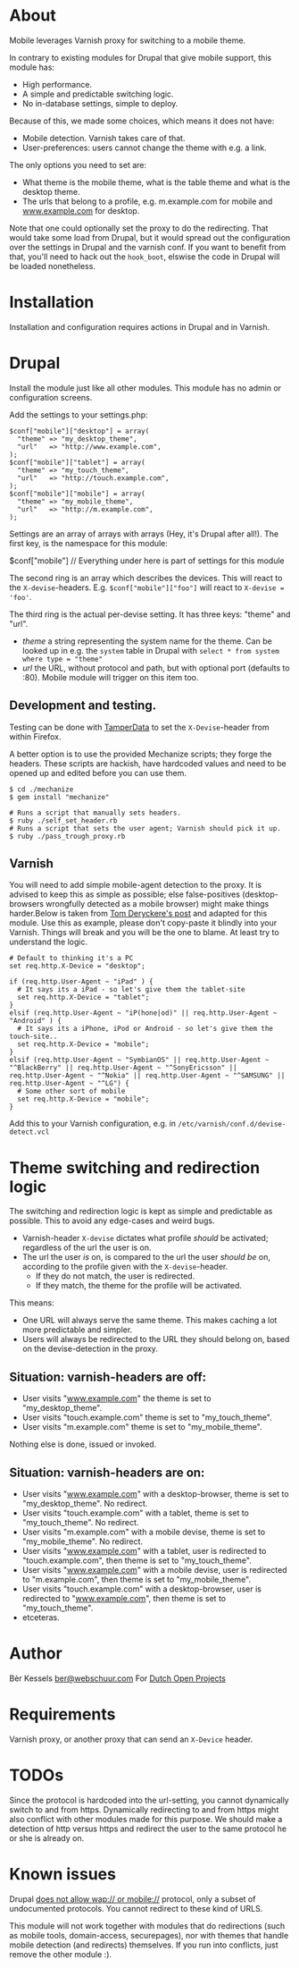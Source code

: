 # About

Mobile leverages Varnish proxy for switching to a mobile theme. 

In contrary to existing modules for Drupal that give mobile support,
this module has:
* High performance.
* A simple and predictable switching logic.
* No in-database settings, simple to deploy.

Because of this, we made some choices, which means it does not have:
* Mobile detection. Varnish takes care of that.
* User-preferences: users cannot change the theme with e.g. a link.

The only options you need to set are:
* What theme is the mobile theme, what is the table theme and what is the desktop theme.
* The urls that belong to a profile, e.g. m.example.com for mobile and www.example.com for desktop.

Note that one could optionally set the proxy to do the redirecting. That
would take some load from Drupal, but it would spread out the
configuration over the settings in Drupal and the varnish conf. If you
want to benefit from that, you'll need to hack out the `hook_boot`,
elswise the code in Drupal will be loaded nonetheless.

# Installation
Installation and configuration requires actions in Drupal and in
Varnish.

# Drupal
Install the module just like all other modules. This module has no admin
or configuration screens.

Add the settings to your settings.php:

    $conf["mobile"]["desktop"] = array(
      "theme" => "my_desktop_theme",
      "url"   => "http://www.example.com",
    );
    $conf["mobile"]["tablet"] = array(
      "theme" => "my_touch_theme",
      "url"   => "http://touch.example.com",
    );
    $conf["mobile"]["mobile"] = array(
      "theme" => "my_mobile_theme",
      "url"   => "http://m.example.com",
    );

Settings are an array of arrays with arrays (Hey, it's Drupal after all!). The first
key, is the namespace for this module:

   $conf["mobile"] // Everything under here is part of settings for this module

The second ring is an array which describes the devices. This will react
to the `X-devise`-headers. E.g. `$conf["mobile"]["foo"]` will react to `X-devise = 'foo'`.

The third ring is the actual per-devise setting. It has three keys:
"theme" and "url".

* *theme*  a string representing the system name for the theme. Can be
  looked up in e.g. the `system` table in Drupal with 
    `select * from system where type = "theme"`
* *url* the URL, without protocol and path, but with optional port
  (defaults to :80). Mobile module will trigger on this item too.

## Development and testing.

Testing can be done with [TamperData](https://addons.mozilla.org/en-US/firefox/addon/tamper-data/) to set the `X-Devise`-header from within Firefox.

A better option is to use the provided Mechanize scripts; they forge the
headers. These scripts are hackish, have hardcoded values and need to be
opened up and edited before you can use them.

    $ cd ./mechanize
    $ gem install "mechanize"

    # Runs a script that manually sets headers.
    $ ruby ./self_set_header.rb
    # Runs a script that sets the user agent; Varnish should pick it up.
    $ ruby ./pass_trough_proxy.rb

## Varnish

You will need to add simple mobile-agent detection to the proxy. It is
advised to keep this as simple as possible; else false-positives
(desktop-browsers wrongfully detected as a mobile browser) might make
things harder.Below is taken from [Tom Deryckere's post](http://www.eldeto.com/content/mobile-device-detection-varnish-0)
and adapted for this module. Use this as example, please don't copy-paste it blindly into your Varnish. Things
will break and you will be the one to blame. At least try to understand
the logic.

    # Default to thinking it's a PC
    set req.http.X-Device = "desktop";

    if (req.http.User-Agent ~ "iPad" ) {
      # It says its a iPad - so let's give them the tablet-site
      set req.http.X-Device = "tablet";
    }
    elsif (req.http.User-Agent ~ "iP(hone|od)" || req.http.User-Agent ~ "Android" ) {
      # It says its a iPhone, iPod or Android - so let's give them the touch-site..
      set req.http.X-Device = "mobile";
    }
    elsif (req.http.User-Agent ~ "SymbianOS" || req.http.User-Agent ~ "^BlackBerry" || req.http.User-Agent ~ "^SonyEricsson" || req.http.User-Agent ~ "^Nokia" || req.http.User-Agent ~ "^SAMSUNG" || req.http.User-Agent ~ "^LG") {
      # Some other sort of mobile
      set req.http.X-Device = "mobile";
    }

Add this to your Varnish configuration, e.g. in
`/etc/varnish/conf.d/devise-detect.vcl`

# Theme switching and redirection logic

The switching and redirection logic is kept as simple and predictable as
possible. This to avoid any edge-cases and weird bugs.

* Varnish-header `X-devise` dictates what profile _should_ be activated;
  regardless of the url the user is on.
* The url the user _is_ on, is compared to the url the user _should be_
  on, according to the profile given with the `X-devise`-header.
  * If they do not match, the user is redirected.
  * If they match, the theme for the profile will be activated.

This means:

* One URL will always serve the same theme. This makes caching a lot
  more predictable and simpler.
* Users will always be redirected to the URL they should belong on,
  based on the devise-detection in the proxy.

## Situation: varnish-headers are off:
* User visits "www.example.com" the theme is set to "my_desktop_theme".
* User visits "touch.example.com" theme is set to "my_touch_theme".
* User visits "m.example.com" theme is set to "my_mobile_theme".

Nothing else is done, issued or invoked.

## Situation: varnish-headers are on:
* User visits "www.example.com" with a desktop-browser, theme is set to "my_desktop_theme". No redirect.
* User visits "touch.example.com" with a tablet, theme is set to "my_touch_theme". No redirect.
* User visits "m.example.com" with a mobile devise, theme is set to "my_mobile_theme". No redirect.
* User visits "www.example.com" with a tablet, user is redirected to "touch.example.com", then theme is set to "my_touch_theme".
* User visits "www.example.com" with a mobile devise, user is redirected to "m.example.com", then theme is set to "my_mobile_theme".
* User visits "touch.example.com" with a desktop-browser, user is redirected to "www.example.com", then theme is set to "my_touch_theme".
* etceteras.

# Author
Bèr Kessels <ber@webschuur.com>
For [Dutch Open Projects](http://dop.nu/)

# Requirements
Varnish proxy, or another proxy that can send an `X-Device` header.

# TODOs
Since the protocol is hardcoded into the url-setting, you cannot
dynamically switch to and from https. Dynamically redirecting to and
from https might also conflict with other modules made for this purpose.
We should make a detection of http versus https and redirect the user to
the same protocol he or she is already on.

# Known issues
Drupal [does not allow wap:// or mobile://](http://api.drupal.org/api/drupal/includes!common.inc/function/drupal_strip_dangerous_protocols/7) protocol, only a subset of undocumented protocols. You cannot redirect to these kind of URLS.

This module will not work together with modules that do redirections
(such as mobile tools, domain-access, securepages), nor with themes that handle mobile detection (and redirects) themselves. If you run into conflicts, just remove the other module :).
